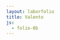 ```yaml
---
layout: laborfolio
title: Valento
js:
  - folio-0b
---
```


<!--
vd: https://en.wikipedia.org/wiki/Valence_(chemistry)#Modern_definitions
-->